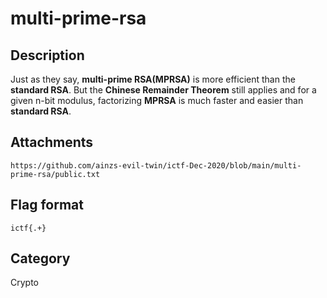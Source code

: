 # multi-prime-rsa

## Description

Just as they say, **multi-prime RSA(MPRSA)** is more efficient than the **standard RSA**. But the **Chinese Remainder Theorem** still applies and for a given n-bit modulus, factorizing **MPRSA** is much faster and easier than **standard RSA**.

## Attachments

`https://github.com/ainzs-evil-twin/ictf-Dec-2020/blob/main/multi-prime-rsa/public.txt`  

## Flag format

`ictf{.+}`

## Category

Crypto
